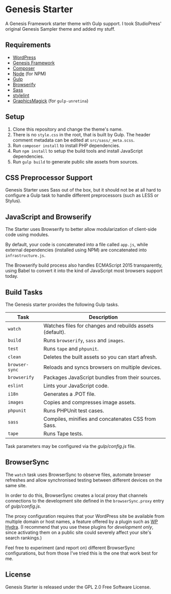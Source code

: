# Genesis Starter

A Genesis Framework starter theme with Gulp support. I took StudioPress' original Genesis Sampler theme and added my stuff.

## Requirements

* [WordPress](https://wordpress.org/)
* [Genesis Framework](http://my.studiopress.com/themes/genesis/)
* [Composer](https://getcomposer.org/)
* [Node](http://nodejs.org/) (for NPM)
* [Gulp](http://gulpjs.com/)
* [Browserify](http://browserify.org/)
* [Sass](http://sass-lang.com/)
* [stylelint](https://github.com/stylelint/stylelint)
* [GraphicsMagick](http://www.graphicsmagick.org/) (for `gulp-unretina`)

## Setup

1. Clone this repository and change the theme's name.
2. There is no `style.css` in the root, that is built by Gulp. The header comment metadata can be edited at `src/sass/_meta.scss`.
3. Run `composer install` to install PHP dependencies.
4. Run `npm install` to setup the build tools and install JavaScript dependencies.
5. Run `gulp build` to generate public site assets from sources.

## CSS Preprocessor Support

Genesis Starter uses Sass out of the box, but it should not be at all hard to configure a Gulp task to handle different preprocessors (such as LESS or Stylus).

## JavaScript and Browserify

The Starter uses Browserify to better allow modularization of client-side code using modules.

By default, your code is concatenated into a file called `app.js`, while external dependencies (installed using NPM) are concatenated into `infrastructure.js`.

The Browserify build process also handles ECMAScript 2015 transparently, using Babel to convert it into the kind of JavaScript most browsers support today.

## Build Tasks

The Genesis starter provides the following Gulp tasks.

| Task           | Description                                              |
| -------------- | -------------------------------------------------------- |
| `watch`        | Watches files for changes and rebuilds assets (default). |
| `build`        | Runs `browserify`, `sass` and `images`.                  |
| `test`         | Runs `tape` and `phpunit`.                               |
| `clean`        | Deletes the built assets so you can start afresh.        |
| `browser-sync` | Reloads and syncs browsers on multiple devices.          |
| `browserify`   | Packages JavaScript bundles from their sources.          |
| `eslint`       | Lints your JavaScript code.                              |
| `i18n`         | Generates a .POT file.                                   |
| `images`       | Copies and compresses image assets.                      |
| `phpunit`      | Runs PHPUnit test cases.                                 |
| `sass`         | Compiles, minifies and concatenates CSS from Sass.       |
| `tape`         | Runs Tape tests.                                         |

Task parameters may be configured via the _gulp/config.js_ file.

## BrowserSync

The `watch` task uses BrowserSync to observe files, automate browser refreshes and allow synchronised testing between different devices on the same site.

In order to do this, BrowserSync creates a local proxy that channels connections to the development site defined in the `browserSync.proxy` entry of _gulp/config.js_.

The proxy configuration requires that your WordPress site be available from multiple domain or host names, a feature offered by a plugin such as [WP Hydra](https://wordpress.org/plugins/wp-hydra/). (I recommend that you use these plugins for _development only_, since activating them on a public site could severely affect your site's search rankings.)

Feel free to experiment (and report on) different BrowserSync configurations, but from those I've tried this is the one that work best for me.

## License

Genesis Starter is released under the GPL 2.0 Free Software License.

